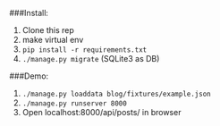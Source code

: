 ###Install:

1. Clone this rep
2. make virtual env
3. `pip install -r requirements.txt`
4. `./manage.py migrate` (SQLite3 as DB)

###Demo:

1. `./manage.py loaddata blog/fixtures/example.json`
2. `./manage.py runserver 8000`
3. Open localhost:8000/api/posts/ in browser